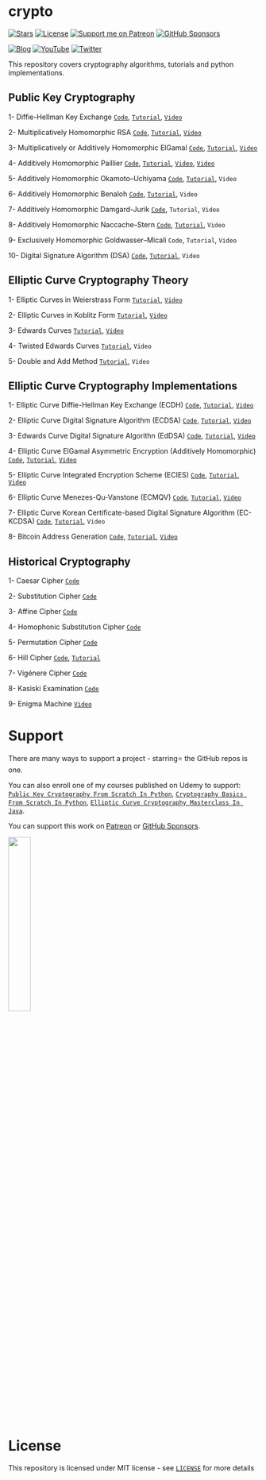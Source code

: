 # crypto

[![Stars](https://img.shields.io/github/stars/serengil/crypto?color=yellow&style=flat)](https://github.com/serengil/crypto/stargazers)
[![License](http://img.shields.io/:license-MIT-green.svg?style=flat)](https://github.com/serengil/crypto/blob/master/LICENSE)
[![Support me on Patreon](https://img.shields.io/endpoint.svg?url=https%3A%2F%2Fshieldsio-patreon.vercel.app%2Fapi%3Fusername%3Dserengil%26type%3Dpatrons&style=flat)](https://www.patreon.com/serengil?repo=crypto)
[![GitHub Sponsors](https://img.shields.io/github/sponsors/serengil?logo=GitHub&color=lightgray)](https://github.com/sponsors/serengil)

[![Blog](https://img.shields.io/:blog-sefiks.com-blue.svg?style=flat&logo=wordpress)](https://sefiks.com)
[![YouTube](https://img.shields.io/:youtube-@sefiks-red.svg?style=flat&logo=youtube)](https://www.youtube.com/@sefiks?sub_confirmation=1)
[![Twitter](https://img.shields.io/:follow-@serengil-blue.svg?style=flat&logo=twitter)](https://twitter.com/intent/user?screen_name=serengil)

This repository covers cryptography algorithms, tutorials and python implementations.

## Public Key Cryptography

1- Diffie-Hellman Key Exchange [`Code`](https://github.com/serengil/crypto/blob/master/python/notebooks/Diffie-Hellman.ipynb), [`Tutorial`](https://sefiks.com/2023/05/30/magic-of-diffie-hellman-from-a-programmers-perspective/), [`Video`](https://youtu.be/VzzCDO-o2Fc)

2- Multiplicatively Homomorphic RSA [`Code`](https://github.com/serengil/crypto/blob/master/python/homomorphic/RSA.ipynb), [`Tutorial`](https://sefiks.com/2023/03/06/a-step-by-step-partially-homomorphic-encryption-example-with-rsa-in-python/), [`Video`](https://youtu.be/PzKch8UQAmQ)

3- Multiplicatively or Additively Homomorphic ElGamal [`Code`](https://github.com/serengil/crypto/blob/master/python/homomorphic/ElGamal.ipynb), [`Tutorial`](https://sefiks.com/2023/03/27/a-step-by-step-partially-homomorphic-encryption-example-with-elgamal-in-python/), [`Video`](https://youtu.be/d-gK211N28U)

4- Additively Homomorphic Paillier [`Code`](https://github.com/serengil/crypto/blob/master/python/homomorphic/Paillier.ipynb), [`Tutorial`](https://sefiks.com/2023/04/03/a-step-by-step-partially-homomorphic-encryption-example-with-paillier-in-python/), [`Video`](https://youtu.be/Yerhc9B2zjQ), [`Video`](https://youtu.be/Yerhc9B2zjQ)

5- Additively Homomorphic Okamoto–Uchiyama [`Code`](https://github.com/serengil/crypto/blob/master/python/homomorphic/Okamoto%E2%80%93Uchiyama.ipynb), [`Tutorial`](https://sefiks.com/2023/10/20/a-step-by-step-partially-homomorphic-encryption-example-with-okamoto-uchiyama-in-python/), `Video`

6- Additively Homomorphic Benaloh [`Code`](https://github.com/serengil/crypto/blob/master/python/homomorphic/Benaloh.ipynb), [`Tutorial`](https://sefiks.com/2023/10/06/a-step-by-step-partially-homomorphic-encryption-example-with-benaloh-in-python-from-scratch/), `Video`

7- Additively Homomorphic Damgard-Jurik [`Code`](https://github.com/serengil/crypto/blob/master/python/homomorphic/Damgard-Jurik.ipynb), `Tutorial`, `Video`

8- Additively Homomorphic Naccache–Stern [`Code`](https://github.com/serengil/crypto/blob/master/python/homomorphic/Naccache%E2%80%93Stern.ipynb), [`Tutorial`](https://sefiks.com/2023/10/26/a-step-by-step-partially-homomorphic-encryption-example-with-naccache-stern-in-python/), `Video`

9- Exclusively Homomorphic Goldwasser–Micali `Code`, `Tutorial`, `Video`

10- Digital Signature Algorithm (DSA) [`Code`](https://github.com/serengil/crypto/blob/master/python/notebooks/DSA.ipynb), [`Tutorial`](https://sefiks.com/2023/06/14/digital-signature-algorithm-dsa-in-python-from-scratch/), `Video`

## Elliptic Curve Cryptography Theory

1- Elliptic Curves in Weierstrass Form [`Tutorial`](https://sefiks.com/2016/03/13/the-math-behind-elliptic-curve-cryptography/), [`Video`](https://youtu.be/iydGkrjJkSM)

2- Elliptic Curves in Koblitz Form [`Tutorial`](https://sefiks.com/2016/03/13/the-math-behind-elliptic-curves-over-binary-field/), [`Video`](https://youtu.be/g8ePU5U5oP8)

3- Edwards Curves [`Tutorial`](https://sefiks.com/2018/12/19/a-gentle-introduction-to-edwards-curves/), [`Video`](https://youtu.be/Yn1kD1rNmns)

4- Twisted Edwards Curves [`Tutorial`](https://sefiks.com/2018/12/26/twisted-edwards-curves/), `Video`

5- Double and Add Method [`Tutorial`](https://sefiks.com/2016/03/27/double-and-add-method/), `Video`

## Elliptic Curve Cryptography Implementations

1- Elliptic Curve Diffie-Hellman Key Exchange (ECDH) [`Code`](https://github.com/serengil/crypto/blob/master/python/notebooks/ECDH.ipynb), [`Tutorial`](https://sefiks.com/2016/04/11/key-exchange-from-carrying-handcuffed-briefcases-to-modern-cryptosystems/), [`Video`](https://youtu.be/445Opx6U3Co)

2- Elliptic Curve Digital Signature Algorithm (ECDSA) [`Code`](https://github.com/serengil/crypto/blob/master/python/notebooks/ECDSA.ipynb), [`Tutorial`](https://sefiks.com/2018/02/16/elegant-signatures-with-elliptic-curve-cryptography/), [`Video`](https://youtu.be/Br8o9KnyPJI)

3- Edwards Curve Digital Signature Algorithn (EdDSA) [`Code`](https://github.com/serengil/crypto/blob/master/python/notebooks/EdDSA.ipynb), [`Tutorial`](https://sefiks.com/2018/12/24/a-gentle-introduction-to-edwards-curve-digital-signature-algorithm-eddsa/), [`Video`](https://youtu.be/8TnRzFt3-K0)

4- Elliptic Curve ElGamal Asymmetric Encryption (Additively Homomorphic) [`Code`](https://github.com/serengil/crypto/blob/master/python/notebooks/EC-ElGamal.ipynb), [`Tutorial`](https://sefiks.com/2018/08/21/elliptic-curve-elgamal-encryption/), [`Video`](https://youtu.be/062ilU5dOzY)

5- Elliptic Curve Integrated Encryption Scheme (ECIES) [`Code`](https://github.com/serengil/crypto/blob/master/python/notebooks/ECIES.ipynb), [`Tutorial`](https://sefiks.com/2023/04/27/elliptic-curve-integrated-encryption-scheme-in-python/), [`Video`](https://youtu.be/0hTFoVOeJi0)

6- Elliptic Curve Menezes-Qu-Vanstone (ECMQV) [`Code`](https://github.com/serengil/crypto/blob/master/python/notebooks/ECMQV.ipynb), [`Tutorial`](https://sefiks.com/2023/05/29/elliptic-curve-menezes-qu-vanstone-in-python-from-scratch/), [`Video`](https://youtu.be/JKlTdY07IY4)

7- Elliptic Curve Korean Certificate-based Digital Signature Algorithm (EC-KCDSA) [`Code`](https://github.com/serengil/crypto/blob/master/python/notebooks/EC-KCDSA.ipynb), [`Tutorial`](https://sefiks.com/2023/06/09/elliptic-curve-kcdsa-in-python-from-scratch/), `Video`

8- Bitcoin Address Generation [`Code`](https://github.com/serengil/crypto/blob/master/python/Bitcoin.py), [`Tutorial`](https://sefiks.com/2018/03/26/a-step-by-step-bitcoin-address-example/), [`Video`](https://youtu.be/3n93_yiWH0I)

## Historical Cryptography

1- Caesar Cipher [`Code`](https://github.com/serengil/crypto/blob/master/python/classical/Caesar.ipynb)

2- Substitution Cipher [`Code`](https://github.com/serengil/crypto/blob/master/python/classical/Substitution.ipynb)

3- Affine Cipher [`Code`](https://github.com/serengil/crypto/blob/master/python/classical/Affine.ipynb)

4- Homophonic Substitution Cipher [`Code`](https://github.com/serengil/crypto/blob/master/python/classical/Homophonic.ipynb)

5- Permutation Cipher [`Code`](https://github.com/serengil/crypto/blob/master/python/classical/Permutation.ipynb)

6- Hill Cipher [`Code`](https://github.com/serengil/crypto/blob/master/python/classical/Hill.ipynb), [`Tutorial`](https://sefiks.com/2018/12/04/a-step-by-step-hill-cipher-example/)

7- Vigénere Cipher [`Code`](https://github.com/serengil/crypto/blob/master/python/classical/Vigenere.ipynb)

8- Kasiski Examination [`Code`](https://github.com/serengil/crypto/blob/master/python/classical/Kasiski.ipynb)

9- Enigma Machine [`Video`](https://youtu.be/XPd8LCxwrsc)

# Support

There are many ways to support a project - starring⭐ the GitHub repos is one.

You can also enroll one of my courses published on Udemy to support: [`Public Key Cryptography From Scratch In Python`](https://www.udemy.com/course/public-key-cryptography-from-scratch-in-python/?referralCode=8AF2BB504D810A4C99CB), [`Cryptography Basics From Scratch In Python`](https://www.udemy.com/course/cryptography-basics-from-scratch-in-python/?referralCode=0B65C57251E2674FAC2C), [`Elliptic Curve Cryptography Masterclass In Java`](https://www.udemy.com/course/elliptic-curve-cryptography-masterclass/?referralCode=C5E74D486DD29F6DAF4A).

You can support this work on [Patreon](https://www.patreon.com/serengil?repo=crypto) or [GitHub Sponsors](https://github.com/sponsors/serengil).

<a href="https://www.patreon.com/serengil?repo=crypto">
<img src="https://raw.githubusercontent.com/serengil/deepface/master/icon/patreon.png" width="30%" height="30%">
</a>

# License

This repository is licensed under MIT license - see [`LICENSE`](https://github.com/serengil/crypto/blob/master/LICENSE) for more details
